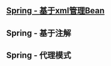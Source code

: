 ## [Spring  - 基于xml管理Bean](https://github.com/sun-luka/java/tree/main/Spring/spring_ioc_xml)















## Spring  - 基于注解

















## Spring - 代理模式









